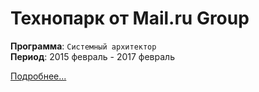# Технопарк от Mail.ru Group

**Программа**: `Системный архитектор`  
**Период**: 2015 февраль - 2017 февраль  

[Подробнее...](posts/techpark_course/index.md)  
